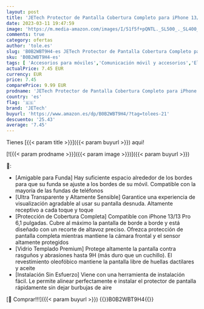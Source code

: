 ```yaml
---
layout: post
title: 'JETech Protector de Pantalla Cobertura Completo para iPhone 13/13 Pro 6 1 Pulgadas  Cristal Vidrio Templado  con Marco de Instalación Fácil  Amigable para Funda  HD Transparente  3 Unidades'
date: 2023-03-11 19:47:59
image: 'https://m.media-amazon.com/images/I/51f5f+pQNTL._SL500_._SL400_.jpg'
comments: true
category: ofertas
author: 'tole.es'
slug: 'B0B2WBT9H4-es JETech Protector de Pantalla Cobertura Completo para...'
sku: 'B0B2WBT9H4-es'
tags: [ 'Accesorios para móviles','Comunicación móvil y accesorios','Electrónica','Mantenimiento, cuidado y reparaciones de teléfonos móviles','Protectores de pantalla para móviles','iphone','jetech','🇪🇸', ]
actualPrice: 7.45 EUR
currency: EUR
price: 7.45
comparePrice: 9.99 EUR
prodname: 'JETech Protector de Pantalla Cobertura Completo para iPhone 13/13 Pro 6 1 Pulgadas  Cristal Vidrio Templado  con Marco de Instalación Fácil  Amigable para Funda  HD Transparente  3 Unidades'
country: 'es'
flag: '🇪🇸'
brand: 'JETech'
buyurl: 'https://www.amazon.es/dp/B0B2WBT9H4/?tag=tolees-21'
descuento: '25.43'
average: '7.45'
---
```


Tienes [{{< param title >}}]({{< param buyurl >}}) aqui!

[![{{< param prodname >}}]({{< param image >}})]({{< param buyurl >}})

🔎:

- [Amigable para Funda] Hay suficiente espacio alrededor de los bordes para que su funda se ajuste a los bordes de su móvil. Compatible con la mayoría de las fundas de teléfonos
- [Ultra Transparente y Altamente Sensible] Garantice una experiencia de visualización agradable al usar su pantalla desnuda. Altamente receptivo a cada toque y toque
- [Protección de Cobertura Completa] Compatible con iPhone 13/13 Pro 6,1 pulgadas. Cubre al máximo la pantalla de borde a borde y está diseñado con un recorte de altavoz preciso. Ofrezca protección de pantalla completa mientras mantiene la cámara frontal y el sensor altamente protegidos
- [Vidrio Templado Premium] Protege altamente la pantalla contra rasguños y abrasiones hasta 9H (más duro que un cuchillo). El revestimiento oleofóbico mantiene la pantalla libre de huellas dactilares y aceite
- [Instalación Sin Esfuerzo] Viene con una herramienta de instalación fácil. Le permite alinear perfectamente e instalar el protector de pantalla rápidamente sin dejar burbujas de aire

[🛒 Comprar!!!]({{< param buyurl >}})
{{<world>}}B0B2WBT9H4{{</world>}}
